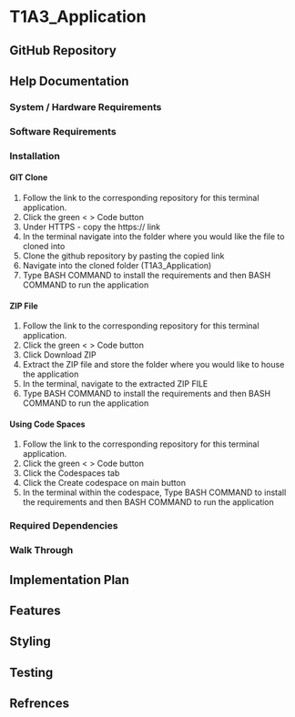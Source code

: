 # T1A3_Application

## GitHub Repository

## Help Documentation

### System / Hardware Requirements
### Software Requirements
### Installation
#### GIT Clone
1. Follow the link to the corresponding repository for this terminal application. 
2. Click the green < > Code button 
3. Under HTTPS - copy the https:// link
4. In the terminal navigate into the folder where you would like the file to cloned into 
5. Clone the github repository by pasting the copied link 
6. Navigate into the cloned folder (T1A3_Application)
7. Type BASH COMMAND to install the requirements and then BASH COMMAND to run the application

#### ZIP File 
1. Follow the link to the corresponding repository for this terminal application. 
2. Click the green < > Code button
3. Click Download ZIP 
4. Extract the ZIP file and store the folder where you would like to house the application
5. In the terminal, navigate to the extracted ZIP FILE
6. Type BASH COMMAND to install the requirements and then BASH COMMAND to run the application

#### Using Code Spaces
1. Follow the link to the corresponding repository for this terminal application. 
2. Click the green < > Code button
3. Click the Codespaces tab 
4. Click the Create codespace on main button 
5. In the terminal within the codespace, Type BASH COMMAND to install the requirements and then BASH COMMAND to run the application


### Required Dependencies
### Walk Through



## Implementation Plan

## Features 

## Styling

## Testing

## Refrences 